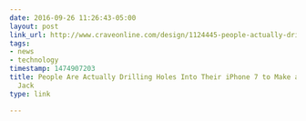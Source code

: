 ```yaml
---
date: 2016-09-26 11:26:43-05:00
layout: post
link_url: http://www.craveonline.com/design/1124445-people-actually-drilling-holes-iphone-7-make-headphone-jack
tags:
- news
- technology
timestamp: 1474907203
title: People Are Actually Drilling Holes Into Their iPhone 7 to Make a Headphone
  Jack
type: link

---
```

